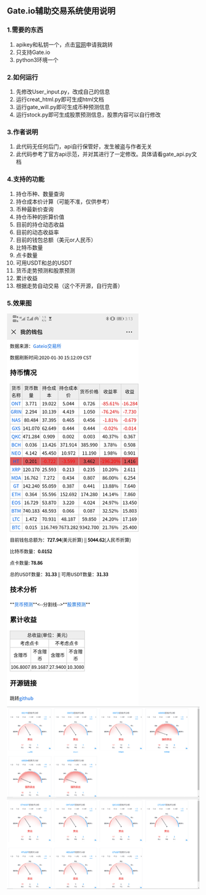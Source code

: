 ## Gate.io辅助交易系统使用说明
### 1.需要的东西
1. apikey和私钥一个，点击[官网](https://www.gateio.life)申请我跳转
2. 只支持Gate.io
3. python3环境一个
### 2.如何运行
1. 先修改User_input.py，改成自己的信息
2. 运行creat_html.py即可生成html文档
3. 运行gate_will.py即可生成币种预测信息
4. 运行stock.py即可生成股票预测信息，股票内容可以自行修改
### 3.作者说明
1. 此代码无任何后门，api自行保管好，发生被盗与作者无关
2. 此代码参考了官方api示范，并对其进行了一定修改。具体请看gate_api.py文档
### 4.支持的功能
1. 持仓币种、数量查询
2. 持仓成本价计算（可能不准，仅供参考）
3. 币种最新价查询
4. 持仓币种的折算价值
5. 目前的持仓动态收益
6. 目前的动态收益率
7. 目前的钱包总额（美元or人民币）
8. 比特币数量
9. 点卡数量
10. 可用USDT和总的USDT
11. 货币走势预测和股票预测
12. 累计收益
13. 根据走势自动交易（这个不开源，自行完善）
### 5.效果图
![](./png/效果图.jpg)
![](./png/002.png)  
![](./png/003.png) 